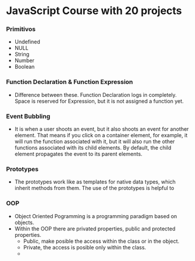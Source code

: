 # JavaScript Course with 20 projects

### Primitivos

-   Undefined
-   NULL
-   String
-   Number
-   Boolean

### Function Declaration & Function Expression

-   Difference between these.
    Function Declaration logs in completely.
    Space is reserved for Expression, but it is not assigned a function yet.

### Event Bubbling

-   It is when a user shoots an event, but it also shoots an event for another element.
    That means if you click on a container element, for example, it will run the function associated with it, but it will also run the other functions associated with its child elements.
    By default, the child element propagates the event to its parent elements.

### Prototypes

-   The prototypes work like as templates for native data types, which inherit methods from them.
    The use of the prototypes is helpful to

### OOP

-   Object Oriented Pogramming is a programming paradigm based on objects.
-   Within the OOP there are privated properties, public and protected properties.
    -   Public, make posible the access within the class or in the object.
    -   Private, the access is posible only within the class.
    -
